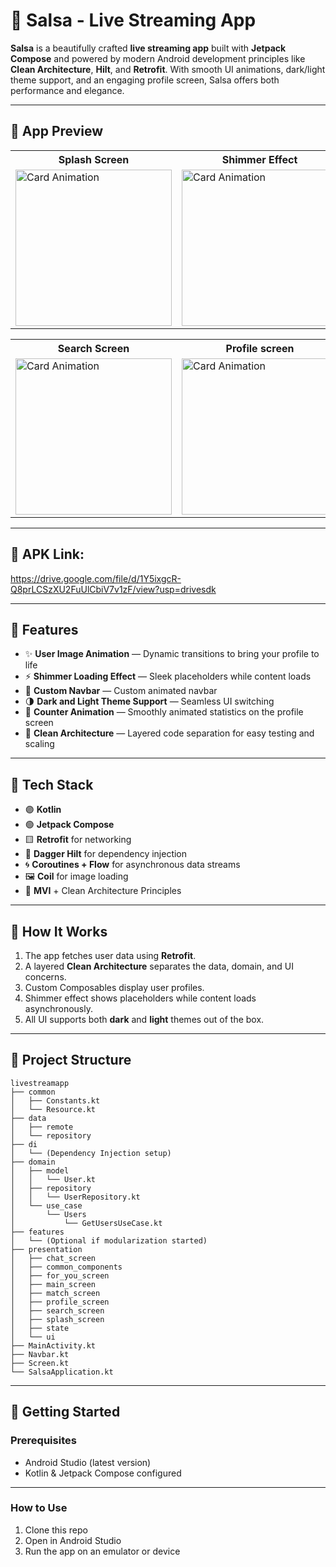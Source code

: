 # 📱 Salsa - Live Streaming App

**Salsa** is a beautifully crafted **live streaming app** built with **Jetpack Compose** and powered by modern Android development principles like **Clean Architecture**, **Hilt**, and **Retrofit**. With smooth UI animations, dark/light theme support, and an engaging profile screen, Salsa offers both performance and elegance.

---

## 📸 App Preview

<table>
  <tr>
    <th>Splash Screen</th>
    <th>Shimmer Effect</th>
    <th>For You screen</th>
  </tr>

  <tr>
    <td><img src="https://github.com/user-attachments/assets/c31760ad-c96a-496e-a06c-5463a2dd11d6" alt="Card Animation" width="250"></td>
    <td><img src="https://github.com/user-attachments/assets/594ee1ff-bdb9-4d81-b985-df35077717f7" alt="Card Animation" width="250"></td>
    <td><img src="https://github.com/user-attachments/assets/14311be8-9ac0-44a8-b24d-84b1385fece5" alt="Card Animation" width="250"></td>
  </tr>
</table>

<table>
  <tr>
    <th>Search Screen</th>
    <th>Profile screen</th>
    <th>Light/ Dark mode support</th>
  </tr>

  <tr>
    <td><img src="https://github.com/user-attachments/assets/f771fbad-a56f-4dd0-bcb2-2db58c258098" alt="Card Animation" width="250"></td>
    <td><img src="https://github.com/user-attachments/assets/744e51b4-d4ac-426c-b1c9-32548fc32cb9" alt="Card Animation" width="250"></td>
    <td><img src="https://github.com/user-attachments/assets/4eff7118-89bb-4b40-940d-fe5890dc5ed0" alt="Card Animation" width="250"></td>
  </tr>
</table>

---

## 🔗 APK Link:

https://drive.google.com/file/d/1Y5ixgcR-Q8prLCSzXU2FuUlCbiV7v1zF/view?usp=drivesdk

---

## 🚀 Features

- ✨ **User Image Animation** — Dynamic transitions to bring your profile to life
- ⚡ **Shimmer Loading Effect** — Sleek placeholders while content loads
- 🧭 **Custom Navbar** — Custom animated navbar
- 🌗 **Dark and Light Theme Support** — Seamless UI switching
- 🔢 **Counter Animation** — Smoothly animated statistics on the profile screen
- 🧼 **Clean Architecture** — Layered code separation for easy testing and scaling

---

## 🧪 Tech Stack

- 🟣 **Kotlin**
- 🟢 **Jetpack Compose**
- 🟨 **Retrofit** for networking
- 🧪 **Dagger Hilt** for dependency injection
- 🌀 **Coroutines + Flow** for asynchronous data streams
- 🖼️ **Coil** for image loading
- 🧱 **MVI** + Clean Architecture Principles

---

## 🧩 How It Works

1. The app fetches user data using **Retrofit**.
2. A layered **Clean Architecture** separates the data, domain, and UI concerns.
3. Custom Composables display user profiles.
4. Shimmer effect shows placeholders while content loads asynchronously.
5. All UI supports both **dark** and **light** themes out of the box.

---

## 📂 Project Structure

```text
livestreamapp
├── common
│   ├── Constants.kt
│   └── Resource.kt
├── data
│   ├── remote
│   └── repository
├── di
│   └── (Dependency Injection setup)
├── domain
│   ├── model
│   │   └── User.kt
│   ├── repository
│   │   └── UserRepository.kt
│   └── use_case
│       └── Users
│           └── GetUsersUseCase.kt
├── features
│   └── (Optional if modularization started)
├── presentation
│   ├── chat_screen
│   ├── common_components
│   ├── for_you_screen
│   ├── main_screen
│   ├── match_screen
│   ├── profile_screen
│   ├── search_screen
│   ├── splash_screen
│   ├── state
│   └── ui
├── MainActivity.kt
├── Navbar.kt
├── Screen.kt
└── SalsaApplication.kt

```

---

## 🚀 Getting Started

### Prerequisites  
- Android Studio (latest version)  
- Kotlin & Jetpack Compose configured

---

### How to Use  
1. Clone this repo  
2. Open in Android Studio  
3. Run the app on an emulator or device  
